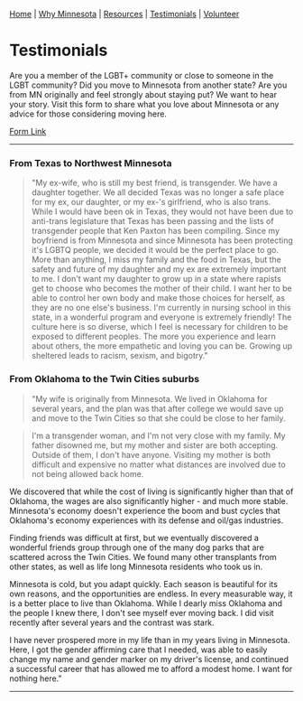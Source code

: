 [Home](/index.md) | [Why Minnesota](/why.md) | [Resources](/resources.md) | [Testimonials](/testimonials.md) | [Volunteer](/volunteer.md)

# Testimonials
Are you a member of the LGBT+ community or close to someone in the LGBT community? Did you move to Minnesota from another state? Are you from MN originally and feel strongly about staying put? We want to hear your story. Visit this form to share what you love about Minnesota or any advice for those considering moving here. 

[Form Link](https://docs.google.com/forms/d/e/1FAIpQLSe--XqsygBS0f5Rq36c4lrJiFjXerkPSwpMpUX7Dpo4QzFrrQ/viewform?usp=sf_link)

---

### From Texas to Northwest Minnesota

> "My ex-wife, who is still my best friend, is transgender.  We have a daughter together.  We all decided Texas was no longer a safe place for my ex, our daughter, or my ex-'s girlfriend, who is also trans.  While I would have been ok in Texas, they would not have been due to anti-trans legislature that Texas has been passing and the lists of transgender people that Ken Paxton has been compiling.  Since my boyfriend is from Minnesota and since Minnesota has been protecting it's LGBTQ people, we decided it would be the perfect place to go.  More than anything, I miss my family and the food in Texas, but the safety and future of my daughter and my ex are extremely important to me.  I don't want my daughter to grow up in a state where rapists get to choose who becomes the mother of their child.  I want her to be able to control her own body and make those choices for herself, as they are no one else's business.  I'm currently in nursing school in this state, in a wonderful program and everyone is extremely friendly!  The culture here is so diverse, which I feel is necessary for children to be exposed to different peoples.  The more you experience and learn about others, the more empathetic and loving you can be.  Growing up sheltered leads to racism, sexism, and bigotry."

### From Oklahoma to the Twin Cities suburbs

> "My wife is originally from Minnesota. We lived in Oklahoma for several years, and the plan was that after college we would save up and move to the Twin Cities so that she could be close to her family.

> I'm a transgender woman, and I'm not very close with my family. My father disowned me, but my mother and sister are both accepting. Outside of them, I don't have anyone. Visiting my mother is both difficult and expensive no matter what distances are involved due to not being allowed back home.

We discovered that while the cost of living is significantly higher than that of Oklahoma, the wages are also significantly higher - and much more stable. Minnesota's economy doesn't experience the boom and bust cycles that Oklahoma's economy experiences with its defense and oil/gas industries.

Finding friends was difficult at first, but we eventually discovered a wonderful friends group through one of the many dog parks that are scattered across the Twin Cities. We found many other transplants from other states, as well as life long Minnesota residents who took us in.

Minnesota is cold, but you adapt quickly. Each season is beautiful for its own reasons, and the opportunities are endless. In every measurable way, it is a better place to live than Oklahoma. While I dearly miss Oklahoma and the people I knew there, I don't see myself ever moving back. I did visit recently after several years and the contrast was stark.

I have never prospered more in my life than in my years living in Minnesota. Here, I got the gender affirming care that I needed, was able to easily change my name and gender marker on my driver's license, and continued a successful career that has allowed me to afford a modest home. I want for nothing here."

---
